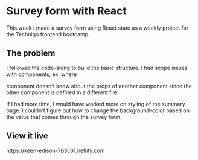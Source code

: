 # Survey form with React

This week I made a survey form using React state as a weekly project for the Technigo frontend bootcamp.    

## The problem

I followed the code-along to build the basic structure. I had scope issues with components, ex. where <Summary /> component doesn't know about the props of another component since the other component is defined in a different file. 

If I had more time, I would have worked more on styling of the summary page. I couldn't figure out how to change the background-color based on the value that comes through the survey form.

## View it live

https://keen-edison-7b3c61.netlify.com
